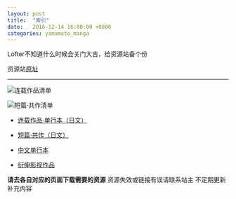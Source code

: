 ```yaml
---
layout: post
title:  "索引"
date:   2016-12-14 16:00:00 +0800
categories: yamamoto_manga
---
```

Lofter不知道什么时候会关门大吉，给资源站备个份

资源站[原址](http://yamamotomanga.lofter.com/)

- - - 

![连载作品清单](https://lchuo.github.io/ymmt_lib/_site/assets/media/list-01.jpg)

![短篇·共作清单](http://lchuo.github.io/ymmt_lib/assets/media/list-02.jpg)

- [连载作品·单行本（日文）](https://lchuo.github.io/ymmt_lib/yamamoto_manga/2016/12/14/longjp.html)

- [短篇·共作（日文）](https://lchuo.github.io/ymmt_lib/yamamoto_manga/2016/12/14/shortjp.html)

- [中文单行本](https://lchuo.github.io/ymmt_lib/yamamoto_manga/2016/12/14/longch.html)

- [衍伸影视作品](https://lchuo.github.io/ymmt_lib/yamamoto_manga/2016/12/14/media.html)

**请去各自对应的页面下载需要的资源**
资源失效或链接有误请联系站主
不定期更新补充内容
